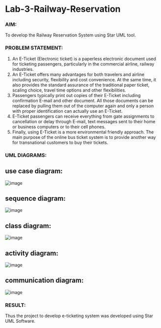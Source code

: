 # Lab-3-Railway-Reservation

### AIM:
To develop the Railway Reservation System using Star UML tool.
### PROBLEM STATEMENT:
1. An E-Ticket (Electronic ticket) is a paperless electronic document used for ticketing
passengers, particularly in the commercial airline, railway industries.
2. An E-Ticket offers many advantages for both travelers and airline including security,
flexibility and cost convenience. At the same time, it also provides the standard assurance of
the traditional paper ticket, scaling choice, travel time options and other flexibilities.
3. Passengers typically print out copies of their E-Ticket including confirmation E-mail
and other document. All those documents can be replaced by pulling them out of the computer
again and only a person with proper identification can actually use an E-Ticket.
4. E-Ticket passengers can receive everything from gate assignments to cancellation or
delay through E-mail, text messages sent to their home or business computers or to their cell
phones.
5. Finally, using E-Ticket is a more environmental friendly approach. The main purpose
of the online bus ticket system is to provide another way for transnational customers to buy
their tickets.
### UML DIAGRAMS:

## use case diagram:
![image](https://github.com/SowmyaVisvanathan/Lab-3-Railway-Reservation/assets/119475775/b61f9a14-d28c-4619-872a-f5ad69e82c87)

## sequence diagram:
![image](https://github.com/SowmyaVisvanathan/Lab-3-Railway-Reservation/assets/119475775/8b482a34-bcb2-4cc2-8590-130d40eab9ee)

## class diagram:
![image](https://github.com/SowmyaVisvanathan/Lab-3-Railway-Reservation/assets/119475775/85167f64-e123-4a6b-a7bb-eb0c1e5c298b)

## activity diagram:
![image](https://github.com/SowmyaVisvanathan/Lab-3-Railway-Reservation/assets/119475775/3d1c4c05-4f05-4c9d-b41c-3cee39b02b21)

## communication diagram:
![image](https://github.com/SowmyaVisvanathan/Lab-3-Railway-Reservation/assets/119475775/314997d6-71bf-4caf-84de-b002567dfadf)

### RESULT:
Thus the project to develop e-ticketing system was developed using Star UML Software.
